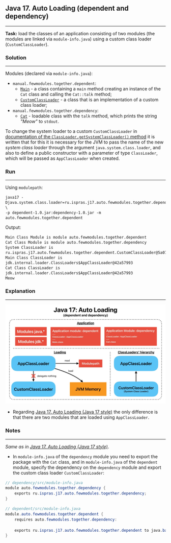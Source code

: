 ## Java 17. Auto Loading (dependent and dependency)
---
**Task:** load the classes of an application consisting of two modules (the modules are linked via `module-info.java`) using a custom class loader (`CustomClassLoader`).

### Solution
---
Modules (declared via `module-info.java`):
- `manual.fewmodules.together.dependent`:
    - [`Main`](dependent/src/ru/ispras/j17/auto/fewmodules/together/dependent/Main.java) - a class containing a `main` 
      method creating an instance of the `Cat` class and calling the `Cat::talk` method;
    - [`CustomClassLoader`](dependent/src/ru/ispras/j17/auto/fewmodules/together/dependent/CustomClassLoader.java) - a 
      class that is an implementation of a custom class loader;
- `manual.fewmodules.together.dependency`:
    - [`Cat`](dependency/src/ru/ispras/j17/auto/fewmodules/together/dependency/Cat.java) - loadable class with the 
      `talk` method, which prints the string *"Meow"* to `stdout`.

To change the system loader to a custom `CustomClassLoader` in [documentation of the `ClassLoader.getSystemClassLoader()` method](https://docs.oracle.com/en/java/javase/17/docs/api/java.base/java/lang/ClassLoader.html#getSystemClassLoader()) it is written that for this it is necessary for the JVM to pass the name of the new *system class loader* through the argument `java.system.class.loader`, and also to define a public constructor with a parameter of type `ClassLoader`, which will be passed as `AppClassLoader` when created.

### Run
---
Using `modulepath`:

```shell
java17 -Djava.system.class.loader=ru.ispras.j17.auto.fewmodules.together.dependent.CustomClassLoader \
-p dependent-1.0.jar:dependency-1.0.jar -m auto.fewmodules.together.dependent
```

Output:

```shell
Main Class Module is module auto.fewmodules.together.dependent
Cat Class Module is module auto.fewmodules.together.dependency
System ClassLoader is ru.ispras.j17.auto.fewmodules.together.dependent.CustomClassLoader@5a07e868
Main Class ClassLoader is jdk.internal.loader.ClassLoaders$AppClassLoader@42a57993
Cat Class ClassLoader is jdk.internal.loader.ClassLoaders$AppClassLoader@42a57993
Meow
```

### Explanation
---
![Java 17. Auto Loading (dependent and dependency).jpg](../../../../img/Java%2017.%20Auto%20Loading%20(dependent%20and%20dependency).jpg)

- Regarding [Java 17. Auto Loading (Java 17 style)](../../one-module/java17style) the only difference is that there are two 
  modules that 
  are 
  loaded using `AppClassLoader`.

### Notes
---
*Same as in [Java 17. Auto Loading (Java 17 style)](../../one-module/java17style)*.

- In `module-info.java` of the `dependency` module you need to export the package with the `Cat` class, and in `module-info.java` of the `dependent` module, specify the dependency on the `dependency` module and export the custom class loader `CustomClassLoader`:

```java
// dependency/src/module-info.java
module auto.fewmodules.together.dependency {
    exports ru.ispras.j17.auto.fewmodules.together.dependency;
}
```

```java
// dependent/src/module-info.java
module.auto.fewmodules.together.dependent {
    requires auto.fewmodules.together.dependency:

    exports ru.ispras.j17.auto.fewmodules.together.dependent to java.base;
}
```
